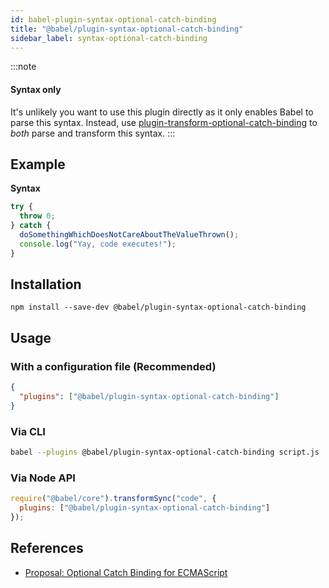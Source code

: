 ```yaml
---
id: babel-plugin-syntax-optional-catch-binding
title: "@babel/plugin-syntax-optional-catch-binding"
sidebar_label: syntax-optional-catch-binding
---
```


:::note
#### Syntax only

It's unlikely you want to use this plugin directly as it only enables Babel to parse this syntax. Instead, use [plugin-transform-optional-catch-binding](plugin-transform-optional-catch-binding.md) to _both_ parse and transform this syntax.
:::

## Example

**Syntax**

```js title="JavaScript"
try {
  throw 0;
} catch {
  doSomethingWhichDoesNotCareAboutTheValueThrown();
  console.log("Yay, code executes!");
}
```

## Installation

```shell npm2yarn
npm install --save-dev @babel/plugin-syntax-optional-catch-binding
```

## Usage

### With a configuration file (Recommended)

```json title="babel.config.json"
{
  "plugins": ["@babel/plugin-syntax-optional-catch-binding"]
}
```

### Via CLI

```sh title="Shell"
babel --plugins @babel/plugin-syntax-optional-catch-binding script.js
```

### Via Node API

```js title="JavaScript"
require("@babel/core").transformSync("code", {
  plugins: ["@babel/plugin-syntax-optional-catch-binding"]
});
```

## References

* [Proposal: Optional Catch Binding for ECMAScript](https://github.com/babel/proposals/issues/7)

